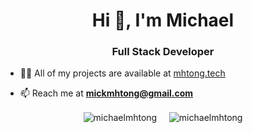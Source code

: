 <h1 align="center">Hi 👋, I'm Michael</h1>
<h3 align="center">Full Stack Developer</h3>

- 👨‍💻 All of my projects are available at [mhtong.tech](https://mhtong.tech/)

- 📫 Reach me at **mickmhtong@gmail.com**

<div align="center">
  <img align="center" src="https://github-readme-stats.vercel.app/api?username=michaelmhtong&rank_icon=github&locale=en" alt="michaelmhtong" />  
&nbsp;&nbsp;&nbsp;
  <img align="center" src="https://github-readme-stats.vercel.app/api/top-langs?username=michaelmhtong&show_icons=true&locale=en&layout=compact" alt="michaelmhtong" />
</div>
